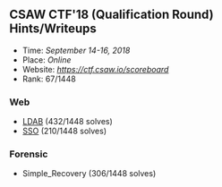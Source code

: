 ## CSAW CTF'18 (Qualification Round) Hints/Writeups
-   Time: _September 14-16, 2018_
-   Place: _Online_
-   Website: _<https://ctf.csaw.io/scoreboard>_
- 	Rank: 67/1448

### Web 
-	[LDAB](./web.md) (432/1448 solves)
-	[SSO](./web.md) (210/1448 solves)

### Forensic
-	Simple_Recovery (306/1448 solves)
